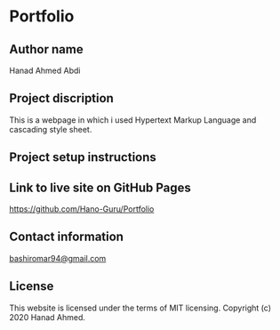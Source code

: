 # Portfolio

## Author name
Hanad Ahmed Abdi

## Project discription
This is a webpage in which i used Hypertext Markup Language and cascading style sheet.

## Project setup instructions


## Link to live site on GitHub Pages
https://github.com/Hano-Guru/Portfolio

## Contact information
bashiromar94@gmail.com

## License
This website is licensed under the terms of MIT licensing. Copyright (c) 2020 Hanad Ahmed.